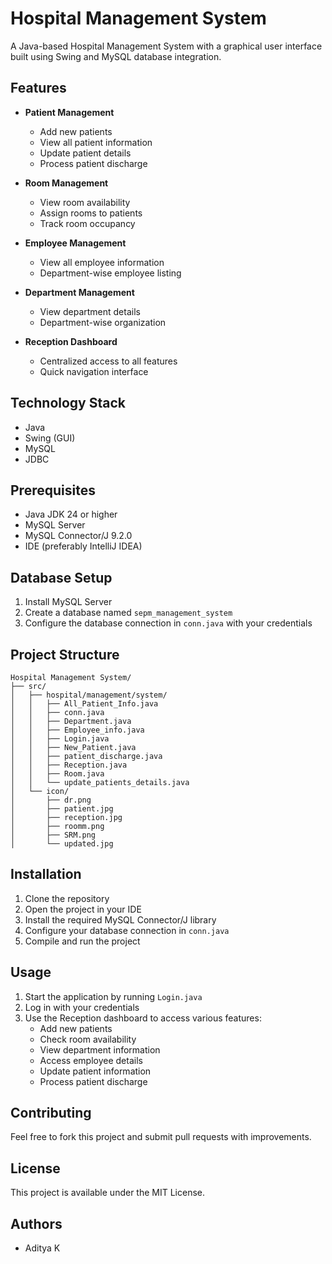 # Hospital Management System

A Java-based Hospital Management System with a graphical user interface built using Swing and MySQL database integration.

## Features

- **Patient Management**
  - Add new patients
  - View all patient information
  - Update patient details
  - Process patient discharge

- **Room Management**
  - View room availability
  - Assign rooms to patients
  - Track room occupancy

- **Employee Management**
  - View all employee information
  - Department-wise employee listing

- **Department Management**
  - View department details
  - Department-wise organization

- **Reception Dashboard**
  - Centralized access to all features
  - Quick navigation interface

## Technology Stack

- Java
- Swing (GUI)
- MySQL
- JDBC

## Prerequisites

- Java JDK 24 or higher
- MySQL Server
- MySQL Connector/J 9.2.0
- IDE (preferably IntelliJ IDEA)

## Database Setup

1. Install MySQL Server
2. Create a database named `sepm_management_system`
3. Configure the database connection in `conn.java` with your credentials

## Project Structure

```
Hospital Management System/
├── src/
│   ├── hospital/management/system/
│   │   ├── All_Patient_Info.java
│   │   ├── conn.java
│   │   ├── Department.java
│   │   ├── Employee_info.java
│   │   ├── Login.java
│   │   ├── New_Patient.java
│   │   ├── patient_discharge.java
│   │   ├── Reception.java
│   │   ├── Room.java
│   │   └── update_patients_details.java
│   └── icon/
│       ├── dr.png
│       ├── patient.jpg
│       ├── reception.jpg
│       ├── roomm.png
│       ├── SRM.png
│       └── updated.jpg
```

## Installation

1. Clone the repository
2. Open the project in your IDE
3. Install the required MySQL Connector/J library
4. Configure your database connection in `conn.java`
5. Compile and run the project

## Usage

1. Start the application by running `Login.java`
2. Log in with your credentials
3. Use the Reception dashboard to access various features:
   - Add new patients
   - Check room availability
   - View department information
   - Access employee details
   - Update patient information
   - Process patient discharge

## Contributing

Feel free to fork this project and submit pull requests with improvements.

## License

This project is available under the MIT License.

## Authors

- Aditya K
